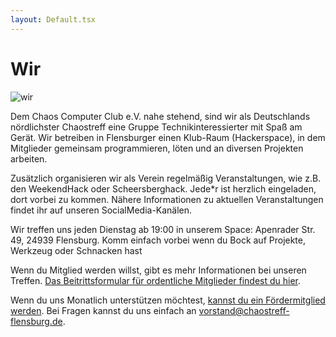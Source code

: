 ```yaml
---
layout: Default.tsx
---
```


# Wir

<img src="/home/chaostreff/Bilder/img-wir.jpg" alt="wir">

Dem Chaos Computer Club e.V. nahe stehend, sind wir als Deutschlands
nördlichster Chaostreff eine Gruppe Technikinteressierter mit Spaß am Gerät. Wir
betreiben in Flensburger einen Klub-Raum (Hackerspace), in dem Mitglieder
gemeinsam programmieren, löten und an diversen Projekten arbeiten.

Zusätzlich organisieren wir als Verein regelmäßig Veranstaltungen, wie z.B. den
WeekendHack oder Scheersberghack. Jede*r ist herzlich eingeladen, dort vorbei zu
kommen. Nähere Informationen zu aktuellen Veranstaltungen findet ihr auf unseren
SocialMedia-Kanälen.

Wir treffen uns jeden Dienstag ab 19:00 in unserem Space: Apenrader Str. 49,
24939 Flensburg. Komm einfach vorbei wenn du Bock auf Projekte, Werkzeug oder
Schnacken hast

Wenn du Mitglied werden willst, gibt es mehr Informationen bei unseren Treffen.
[Das Beitrittsformular für ordentliche Mitglieder findest du hier](https://chaostreff-flensburg.de/wp-content/uploads/2019/03/Chaostreff-Flensburg-Beitrittserklaerung.pdf).

Wenn du uns Monatlich unterstützen möchtest,
[kannst du ein Fördermitglied werden](https://chaostreff-flensburg.de/wp-content/uploads/2018/10/Beitrittserkla%CC%88rung-Fo%CC%88rdermitglied.pdf).
Bei Fragen kannst du uns einfach an <vorstand@chaostreff-flensburg.de>.

